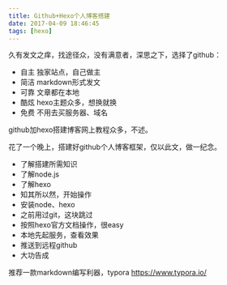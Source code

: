 ```yaml
---
title: Github+Hexo个人博客搭建
date: 2017-04-09 18:46:45
tags: [hexo]
---
```



久有发文之痒，找途径众，没有满意者，深思之下，选择了github：

- 自主 独家站点，自己做主
- 简洁 markdown形式发文
- 可靠 文章都在本地
- 酷炫 hexo主题众多，想换就换
- 免费 不用去买服务器、域名

github加hexo搭建博客网上教程众多，不述。

花了一个晚上，搭建好github个人博客框架，仅以此文，做一纪念。

- 了解搭建所需知识
- 了解node.js
- 了解hexo
- 知其所以然，开始操作
- 安装node、hexo
- 之前用过git，这块跳过
- 按照hexo官方文档操作，很easy
- 本地先起服务，查看效果
- 推送到远程github
- 大功告成

推荐一款markdown编写利器，typora https://www.typora.io/

